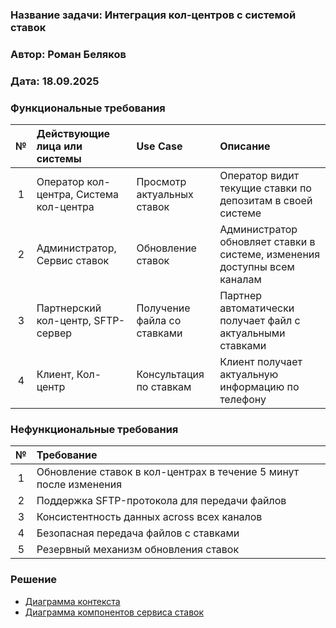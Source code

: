 ### **Название задачи:** Интеграция кол-центров с системой ставок
### **Автор:** Роман Беляков
### **Дата:** 18.09.2025

### **Функциональные требования**

|**№**|**Действующие лица или системы**|**Use Case**|**Описание**|
|:-:|:-|:-|:-|
|1|Оператор кол-центра, Система кол-центра|Просмотр актуальных ставок|Оператор видит текущие ставки по депозитам в своей системе|
|2|Администратор, Сервис ставок|Обновление ставок|Администратор обновляет ставки в системе, изменения доступны всем каналам|
|3|Партнерский кол-центр, SFTP-сервер|Получение файла со ставками|Партнер автоматически получает файл с актуальными ставками|
|4|Клиент, Кол-центр|Консультация по ставкам|Клиент получает актуальную информацию по телефону|

### **Нефункциональные требования**

|**№**|**Требование**|
|:-:|:-|
|1|Обновление ставок в кол-центрах в течение 5 минут после изменения|
|2|Поддержка SFTP-протокола для передачи файлов|
|3|Консистентность данных across всех каналов|
|4|Безопасная передача файлов с ставками|
|5|Резервный механизм обновления ставок|

### **Решение**

- [Диаграмма контекста](./context.puml)
- [Диаграмма компонентов сервиса ставок](./component-rates-service.puml)

